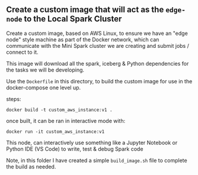 ## Create a custom image that will act as the `edge-node` to the Local Spark Cluster

Create a custom image, based on AWS Linux, to ensure we have an "edge node" style machine as part of the Docker network, which can communicate with the Mini Spark cluster we are creating and submit jobs / connect to it.

This image will download all the spark, iceberg & Python dependencies for the tasks we will be developing.

Use the `Dockerfile` in this directory, to build the custom image for use in the docker-compose one level up.

steps:

```
docker build -t custom_aws_instance:v1 .
``` 

once built, it can be ran in interactive mode with:

```
docker run -it custom_aws_instance:v1
```

This node, can interactively use something like a Jupyter Notebook or Python IDE (VS Code) to write, test & debug Spark code

Note, in this folder I have created a simple `build_image.sh` file to complete the build as needed.